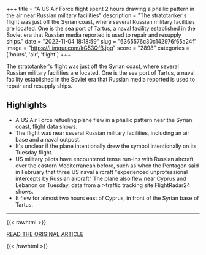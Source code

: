 +++
title = "A US Air Force flight spent 2 hours drawing a phallic pattern in the air near Russian military facilities"
description = "The stratotanker's flight was just off the Syrian coast, where several Russian military facilities are located. One is the sea port of Tartus, a naval facility established in the Soviet era that Russian media reported is used to repair and resupply ships."
date = "2022-11-04 18:18:59"
slug = "6365576c30c142976f65a24f"
image = "https://i.imgur.com/kG53QfB.jpg"
score = "2898"
categories = ['hours', 'air', 'flight']
+++

The stratotanker's flight was just off the Syrian coast, where several Russian military facilities are located. One is the sea port of Tartus, a naval facility established in the Soviet era that Russian media reported is used to repair and resupply ships.

## Highlights

- A US Air Force refueling plane flew in a phallic pattern near the Syrian coast, flight data shows.
- The flight was near several Russian military facilities, including an air base and a naval outpost.
- It's unclear if the plane intentionally drew the symbol intentionally on its Tuesday flight.
- US military pilots have encountered tense run-ins with Russian aircraft over the eastern Mediterranean before, such as when the Pentagon said in February that three US naval aircraft "experienced unprofessional intercepts by Russian aircraft" The plane also flew near Cyprus and Lebanon on Tuesday, data from air-traffic tracking site FlightRadar24 shows.
- It flew for almost two hours east of Cyprus, in front of the Syrian base of Tartus.

---

{{< rawhtml >}}
  <p class="article-category">
    <a target="_blank" href="https://www.businessinsider.co.za/us-air-force-flight-drew-phallic-pattern-near-russian-facility-2022-11">READ THE ORIGINAL ARTICLE</a>
  </p>
{{< /rawhtml >}}

